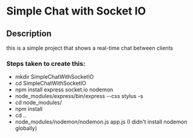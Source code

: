 Simple Chat with Socket IO
===========================


Description
------------

this is a simple project that shows a real-time chat between clients

### Steps taken to create this:
- mkdir SimpleChatWithSocketIO
- cd SimpleChatWithSocketIO
- npm install express socket.io nodemon
- node_modules/express/bin/express --css stylus -s
- cd node_modules/
- npm install
- cd ..
- node_modules/nodemon/nodemon.js app.js (I didn't install nodemon globally)

